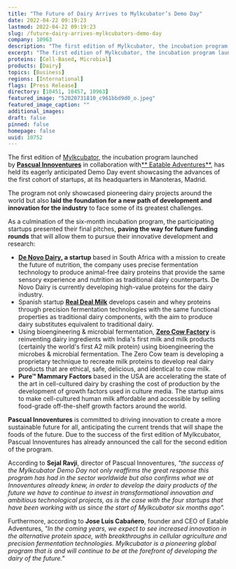 ```yaml
---
title: "The Future of Dairy Arrives to Mylkcubator’s Demo Day"
date: 2022-04-22 09:19:23
lastmod: 2022-04-22 09:19:23
slug: /future-dairy-arrives-mylkcubators-demo-day
company: 10963
description: "The first edition of Mylkcubator, the incubation program launched by Pascual Innoventures in collaboration with Eatable Adventures, has held its eagerly anticipated Demo Day event showcasing the advances of the first cohort of startups, at its headquarters in Manoteras, Madrid."
excerpt: "The first edition of Mylkcubator, the incubation program launched by Pascual Innoventures in collaboration with Eatable Adventures, has held its eagerly anticipated Demo Day event showcasing the advances of the first cohort of startups, at its headquarters in Manoteras, Madrid."
proteins: [Cell-Based, Microbial]
products: [Dairy]
topics: [Business]
regions: [International]
flags: [Press Release]
directory: [10451, 10457, 10963]
featured_image: "52020731810_c961bbd9d0_o.jpeg"
featured_image_caption: ""
additional_images:
draft: false
pinned: false
homepage: false
uuid: 10752
---
```

The first edition of [Mylkcubator](https://mylkcubator.com/), the
incubation program launched by [**Pascual
Innoventures**](https://pascualinnoventures.com/) in collaboration
with[** Eatable Adventures**](https://www.eatableadventures.com/), has
held its eagerly anticipated Demo Day event showcasing the advances of
the first cohort of startups, at its headquarters in Manoteras, Madrid.

The program not only showcased pioneering dairy projects around the
world but also **laid the foundation for a new path of development and
innovation for the industry** to face some of its greatest challenges.

As a culmination of the six-month incubation program, the participating
startups presented their final pitches, **paving the way for future
funding rounds** that will allow them to pursue their innovative
development and research:

-   **[De Novo Dairy,](https://denovodairy.com/) a startup** based in
    South Africa with a mission to create the future of nutrition, the
    company uses precise fermentation technology to produce animal-free
    dairy proteins that provide the same sensory experience and
    nutrition as traditional dairy counterparts. De Novo Dairy is
    currently developing high-value proteins for the dairy industry.
-   Spanish startup [**Real Deal
    Milk**](https://www.realdealmilk.com/) develops casein and whey
    proteins through precision fermentation technologies with the same
    functional properties as traditional dairy components, with the aim
    to produce dairy substitutes equivalent to traditional dairy.
-   Using bioengineering & microbial fermentation, [**Zero Cow
    Factory**](https://zerocowfactory.com/) is reinventing dairy
    ingredients with India's first milk and milk products (certainly the
    world's first A2 milk protein) using bioengineering the microbes &
    microbial fermentation. The Zero Cow team is developing a
    proprietary technique to recreate milk proteins to develop real
    dairy products that are ethical, safe, delicious, and identical to
    cow milk.
-   **Pure™ Mammary Factors** based in the USA are accelerating the
    state of the art in cell-cultured dairy by crashing the cost of
    production by the development of growth factors used in culture
    media. The startup aims to make cell-cultured human milk affordable
    and accessible by selling food-grade off-the-shelf growth factors
    around the world.

**Pascual Innoventures** is committed to driving innovation to create a
more sustainable future for all, anticipating the current trends that
will shape the foods of the future. Due to the success of the first
edition of Mylkcubator, Pascual Innoventures has already announced the
call for the second edition of the program.

According to **Sejal Ravji**, director of Pascual Innoventures, *"the
success of the Mylkcubator Demo Day not only reaffirms the great
response this program has had in the sector worldwide but also confirms
what we at Innoventures already knew, in order to develop the dairy
products of the future we have to continue to invest in transformational
innovation and ambitious technological projects, as is the case with the
four startups that have been working with us since the start of
Mylkcubator six months ago".*

Furthermore, according to **Jose Luis Cabañero**, founder and CEO of
Eatable Adventures, *"In the coming years, we expect to see increased
innovation in the alternative protein space, with breakthroughs in
cellular agriculture and precision fermentation technologies.
Mylkcubator is a pioneering global program that is and will continue to
be at the forefront of developing the dairy of the future."*

 

 
